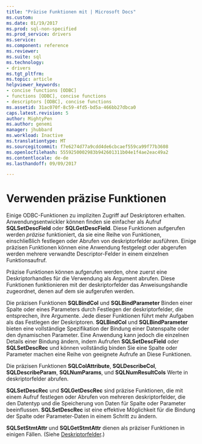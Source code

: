 ```yaml
---
title: "Präzise Funktionen mit | Microsoft Docs"
ms.custom: 
ms.date: 01/19/2017
ms.prod: sql-non-specified
ms.prod_service: drivers
ms.service: 
ms.component: reference
ms.reviewer: 
ms.suite: sql
ms.technology:
- drivers
ms.tgt_pltfrm: 
ms.topic: article
helpviewer_keywords:
- concise functions [ODBC]
- functions [ODBC], concise functions
- descriptors [ODBC], concise functions
ms.assetid: 31ac070f-8c59-4fd5-bd5a-466bb27dbca0
caps.latest.revision: 5
author: MightyPen
ms.author: genemi
manager: jhubbard
ms.workload: Inactive
ms.translationtype: MT
ms.sourcegitcommit: f7e6274d77a9cdd4de6cbcaef559ca99f77b3608
ms.openlocfilehash: 5559250002983b942601311b04e1f4ae2eac49a2
ms.contentlocale: de-de
ms.lasthandoff: 09/09/2017

---
```

# <a name="using-concise-functions"></a>Verwenden präzise Funktionen
Einige ODBC-Funktionen zu impliziten Zugriff auf Deskriptoren erhalten. Anwendungsentwickler können finden sie einfacher als Aufruf **SQLSetDescField** oder **SQLGetDescField**. Diese Funktionen aufgerufen werden *präzise* funktioniert, da sie eine Reihe von Funktionen, einschließlich festlegen oder Abrufen von deskriptorfelder ausführen. Einige präzisen Funktionen können eine Anwendung festgelegt oder abgerufen werden mehrere verwandte Descriptor-Felder in einem einzelnen Funktionsaufruf.  
  
 Präzise Funktionen können aufgerufen werden, ohne zuerst eine Deskriptorhandles für die Verwendung als Argument abrufen. Diese Funktionen funktionieren mit der deskriptorfelder das Anweisungshandle zugeordnet, denen auf dem sie aufgerufen werden.  
  
 Die präzisen Funktionen **SQLBindCol** und **SQLBindParameter** Binden einer Spalte oder eines Parameters durch Festlegen der deskriptorfelder, die entsprechen, ihre Argumente. Jede dieser Funktionen führt mehr Aufgaben als das Festlegen der Deskriptoren. **SQLBindCol** und **SQLBindParameter** bieten eine vollständige Spezifikation der Bindung einer Datenspalte oder den dynamischen Parameter. Eine Anwendung kann jedoch die einzelnen Details einer Bindung ändern, indem Aufrufen **SQLSetDescField** oder **SQLSetDescRec** und können vollständig binden Sie eine Spalte oder Parameter machen eine Reihe von geeignete Aufrufe an Diese Funktionen.  
  
 Die präzisen Funktionen **SQLColAttribute**, **SQLDescribeCol**, **SQLDescribeParam**, **SQLNumParams**, und  **SQLNumResultCols** Werte in deskriptorfelder abrufen.  
  
 **SQLSetDescRec** und **SQLGetDescRec** sind präzise Funktionen, die mit einem Aufruf festlegen oder Abrufen von mehreren deskriptorfelder, die den Datentyp und die Speicherung von Daten für Spalte oder Parameter beeinflussen. **SQLSetDescRec** ist eine effektive Möglichkeit für die Bindung der Spalte oder Parameter-Daten in einem Schritt zu ändern.  
  
 **SQLSetStmtAttr** und **SQLGetStmtAttr** dienen als präziser Funktionen in einigen Fällen. (Siehe [Deskriptorfelder](../../../odbc/reference/develop-app/descriptor-fields.md).)

